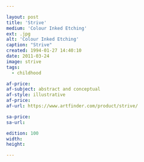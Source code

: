 ```yaml
---

layout: post
title: 'Strive'
medium: 'Colour Inked Etching'
ext: .jpg
alt: 'Colour Inked Etching'
caption: "Strive"
created: 1994-01-27 14:40:10
date: 2011-03-24
image: strive
tags:
  - childhood

af-price:
af-subject: abstract and conceptual
af-style: illustrative
af-price:
af-url: https://www.artfinder.com/product/strive/

sa-price:
sa-url:

edition: 100
width:
height:

---
```

